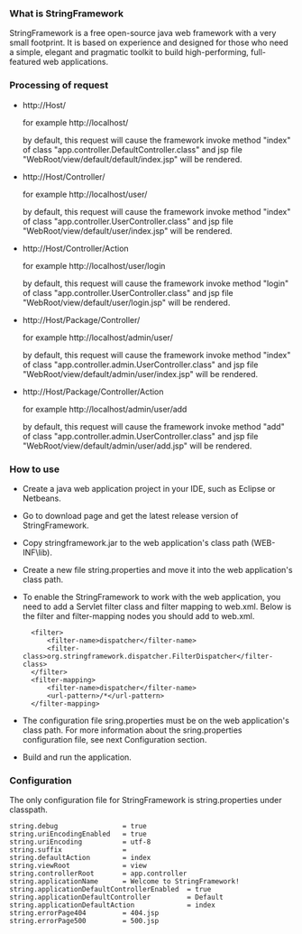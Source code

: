 ### What is StringFramework

StringFramework is a free open-source java web framework with a very small footprint. It is based on experience and designed for those who need a simple, elegant and pragmatic toolkit to build high-performing, full-featured web applications.

### Processing of request

* http://Host/

    for example http://localhost/
  
    by default, this request will cause the framework invoke method "index" of class "app.controller.DefaultController.class" and jsp file "WebRoot/view/default/default/index.jsp" will be rendered.

* http://Host/Controller/

    for example http://localhost/user/
  
    by default, this request will cause the framework invoke method "index" of class "app.controller.UserController.class" and jsp file "WebRoot/view/default/user/index.jsp" will be rendered.

* http://Host/Controller/Action

    for example http://localhost/user/login
  
    by default, this request will cause the framework invoke method "login" of class "app.controller.UserController.class" and jsp file "WebRoot/view/default/user/login.jsp" will be rendered.

* http://Host/Package/Controller/

    for example http://localhost/admin/user/
  
    by default, this request will cause the framework invoke method "index" of class "app.controller.admin.UserController.class" and jsp file "WebRoot/view/default/admin/user/index.jsp" will be rendered.

* http://Host/Package/Controller/Action

    for example http://localhost/admin/user/add
  
    by default, this request will cause the framework invoke method "add" of class "app.controller.admin.UserController.class" and jsp file "WebRoot/view/default/admin/user/add.jsp" will be rendered.

### How to use

* Create a java web application project in your IDE, such as Eclipse or Netbeans.
* Go to download page and get the latest release version of StringFramework.
* Copy stringframework.jar to the web application's class path (WEB-INF\lib).
* Create a new file string.properties and move it into the web application's class path.
* To enable the StringFramework to work with the web application, you need to add a Servlet filter class and filter mapping to web.xml. Below is the filter and filter-mapping nodes you should add to web.xml.

        <filter>
            <filter-name>dispatcher</filter-name>
            <filter-class>org.stringframework.dispatcher.FilterDispatcher</filter-class>
        </filter>
        <filter-mapping>
            <filter-name>dispatcher</filter-name>
            <url-pattern>/*</url-pattern>
        </filter-mapping>

* The configuration file sring.properties must be on the web application's class path. 
For more information about the sring.properties configuration file, see next Configuration section.
* Build and run the application.

### Configuration

The only configuration file for StringFramework is string.properties under classpath.

    string.debug                = true
    string.uriEncodingEnabled   = true
    string.uriEncoding          = utf-8
    string.suffix               = 
    string.defaultAction        = index
    string.viewRoot             = view
    string.controllerRoot       = app.controller
    string.applicationName      = Welcome to StringFramework!
    string.applicationDefaultControllerEnabled  = true
    string.applicationDefaultController         = Default
    string.applicationDefaultAction             = index
    string.errorPage404         = 404.jsp
    string.errorPage500         = 500.jsp